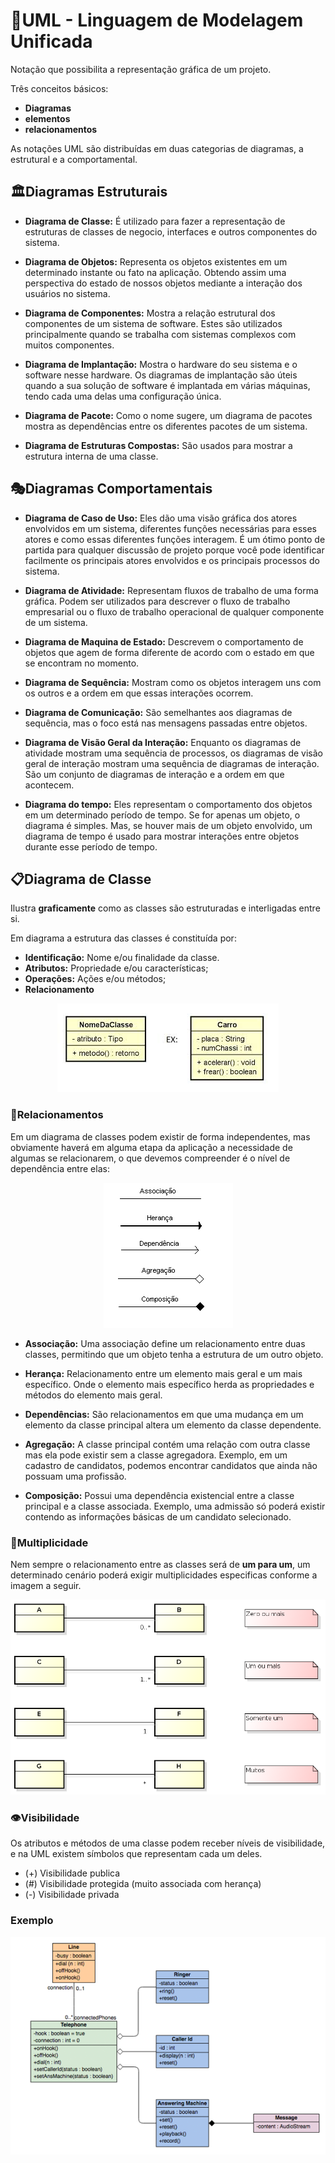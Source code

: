 # 📑UML - Linguagem de Modelagem Unificada

Notação que possibilita a representação gráfica de um projeto.

Três conceitos básicos: 
- **Diagramas**
- **elementos**
- **relacionamentos**

As notações UML são distribuídas em duas categorias de diagramas, a estrutural e a comportamental.

## 🏛️Diagramas Estruturais

- **Diagrama de Classe:** É utilizado para fazer a representação de estruturas de classes de negocio, interfaces e outros componentes do sistema.

- **Diagrama de Objetos:** Representa os objetos existentes em um determinado instante ou fato na aplicação. Obtendo assim uma perspectiva do estado de nossos objetos mediante a interação dos usuários no sistema.

- **Diagrama de Componentes:** Mostra a relação estrutural dos componentes de um sistema de software. Estes são utilizados principalmente quando se trabalha com sistemas complexos com muitos componentes.

- **Diagrama de Implantação:** Mostra o hardware do seu sistema e o software nesse hardware. Os diagramas de implantação são úteis quando a sua solução de software é implantada em várias máquinas, tendo cada uma delas uma configuração única.

- **Diagrama de Pacote:** Como o nome sugere, um diagrama de pacotes mostra as dependências entre os diferentes pacotes de um sistema.

- **Diagrama de Estruturas Compostas:** São usados para mostrar a estrutura interna de uma classe.

## 🎭Diagramas Comportamentais

- **Diagrama de Caso de Uso:** Eles dão uma visão gráfica dos atores envolvidos em um sistema, diferentes funções necessárias para esses atores e como essas diferentes funções interagem. É um ótimo ponto de partida para qualquer discussão de projeto porque você pode identificar facilmente os principais atores envolvidos e os principais processos do sistema.

- **Diagrama de Atividade:** Representam fluxos de trabalho de uma forma gráfica. Podem ser utilizados para descrever o fluxo de trabalho empresarial ou o fluxo de trabalho operacional de qualquer componente de um sistema.

- **Diagrama de Maquina de Estado:** Descrevem o comportamento de objetos que agem de forma diferente de acordo com o estado em que se encontram no momento. 

- **Diagrama de Sequência:** Mostram como os objetos interagem uns com os outros e a ordem em que essas interações ocorrem.

- **Diagrama de Comunicação:** São semelhantes aos diagramas de sequência, mas o foco está nas mensagens passadas entre objetos.

- **Diagrama de Visão Geral da Interação:** Enquanto os diagramas de atividade mostram uma sequência de processos, os diagramas de visão geral de interação mostram uma sequência de diagramas de interação. São um conjunto de diagramas de interação e a ordem em que acontecem. 

- **Diagrama do tempo:** Eles representam o comportamento dos objetos em um determinado período de tempo. Se for apenas um objeto, o diagrama é simples. Mas, se houver mais de um objeto envolvido, um diagrama de tempo é usado para mostrar interações entre objetos durante esse período de tempo.

## 📋Diagrama de Classe

Ilustra **graficamente** como as classes são estruturadas e interligadas entre si.

Em diagrama a estrutura das classes é constituída por:
- **Identificação:** Nome e/ou finalidade da classe.
- **Atributos:** Propriedade e/ou características;
- **Operações:** Ações e/ou métodos;
- **Relacionamento**

<p align="center">
  <img src="Imagens/Diagrama.png">
</p>

### 🔗Relacionamentos

Em um diagrama de classes podem existir de forma independentes, mas obviamente haverá em alguma etapa da aplicação a necessidade de algumas se relacionarem, o que devemos compreender é o nível de dependência entre elas:

<p align="center">
  <img src="Imagens/UML.png">
</p>

- **Associação:** Uma associação define um relacionamento entre duas classes, permitindo que um objeto tenha a estrutura de um outro objeto.

- **Herança:** Relacionamento entre um elemento mais geral e um mais específico. Onde o elemento mais específico herda as propriedades e métodos do elemento mais geral.

- **Dependências:** São relacionamentos em que uma mudança em um elemento da classe principal altera um elemento da classe dependente.

- **Agregação:** A classe principal contém uma relação com outra classe mas ela pode existir sem a classe agregadora. Exemplo, em um cadastro de candidatos, podemos encontrar candidatos que ainda não possuam uma profissão.

- **Composição:** Possui uma dependência existencial entre a classe principal e a classe associada. Exemplo, uma admissão só poderá existir contendo as informações básicas de um candidato selecionado. 

### 🧮Multiplicidade

Nem sempre o relacionamento entre as classes será de **um para um**, um determinado cenário poderá exigir multiplicidades especificas conforme a imagem a seguir. 

<p align="center">
  <img src="Imagens/Multiplicidade.png">
</p>

### 👁️Visibilidade

Os atributos e métodos de uma classe podem receber níveis de visibilidade, e na UML existem símbolos que representam cada um deles.

- (+) Visibilidade publica
- (#) Visibilidade protegida (muito associada com herança)
- (-) Visibilidade privada

### Exemplo

<p align="center">
  <img src="Imagens/DiagramaDeClasses.png">
</p>


